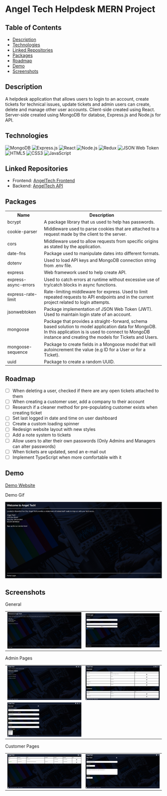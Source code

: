 # Angel Tech Helpdesk MERN Project <!-- omit in toc -->

## Table of Contents <!-- omit in toc -->

- [Description](#description)
- [Technologies](#technologies)
- [Linked Repositories](#linked-repositories)
- [Packages](#packages)
- [Roadmap](#roadmap)
- [Demo](#demo)
- [Screenshots](#screenshots)

## Description

A helpdesk application that allows users to login to an account, create tickets for technical issues, update tickets and admin users can create, delete and manage other user accounts. Client-side created using React. Server-side created using MongoDB for databse, Express.js and Node.js for API.

## Technologies

![MongoDB](https://img.shields.io/badge/MongoDB-4EA94B?style=for-the-badge&logo=mongodb&logoColor=white)
![Express.js](https://img.shields.io/badge/Express.js-404D59?style=for-the-badge)
![React](https://img.shields.io/badge/React-20232A?style=for-the-badge&logo=react&logoColor=61DAFB)
![Node.js](https://img.shields.io/badge/Node.js-43853D?style=for-the-badge&logo=node.js&logoColor=white)
![Redux](https://img.shields.io/badge/Redux-593D88?style=for-the-badge&logo=redux&logoColor=white)
![JSON Web Token](https://img.shields.io/badge/json%20web%20tokens-323330?style=for-the-badge&logo=json-web-tokens&logoColor=pink)
![HTML5](https://img.shields.io/badge/HTML5-E34F26?style=for-the-badge&logo=html5&logoColor=white)
![CSS3](https://img.shields.io/badge/CSS3-1572B6?style=for-the-badge&logo=css3&logoColor=white)
![JavaScript](https://img.shields.io/badge/JavaScript-323330?style=for-the-badge&logo=javascript&logoColor=F7DF1E)

## Linked Repositories

- Frontend:
  [AngelTech Frontend](https://github.com/HaylzRandom/angeltech-frontend)
- Backend: [AngelTech API](https://github.com/HaylzRandom/angeltech-api)

## Packages

<table>
    <tr><th>Name</th><th>Description</th></tr>
    <tr><td>bcrypt</td><td>A package library that us used to help has passwords.</td></tr>
    <tr><td>cookie-parser</td><td>Middleware used to parse cookies that are attached to a request made by the client to the server.</td></tr>
    <tr><td>cors</td><td>Middleware used to allow requests from specific origins as stated by the application.</td></tr>
    <tr><td>date-fns</td><td>Package used to manipulate dates into different formats.</td></tr>
    <tr><td>dotenv</td><td>Used to load API keys and MongoDB connection string from .env file.</td></tr>
    <tr><td>express</td><td>Web framework used to help create API.</td></tr>
    <tr><td>express-async-errors</td><td>Used to catch errors at runtime without excessive use of try/catch blocks in async functions.</td></tr>
    <tr><td>express-rate-limit</td><td>Rate-limiting middleware for express. Used to limit repeated requests to API endpoints and in the current project related to login attempts.</td></tr>
    <tr><td>jsonwebtoken</td><td>Package implementation of JSON Web Token (JWT). Used to maintain login state of an account.</td></tr>
    <tr><td>mongoose</td><td>Package that provides a straight-forward, schema based solution to model application data for MongoDB. In this application is is used to connect to MongoDB instance and creating the models for Tickets and Users.</td></tr>
    <tr><td>mongoose-sequence</td><td>Package to create fields in a Mongoose model that will autoincrement the value (e.g ID for a User or for a Ticket).</td></tr>
    <tr><td>uuid</td><td>Package to create a random UUID.</td></tr>
</table>


## Roadmap

- [ ] When deleting a user, checked if there are any open tickets attached to
      them
- [ ] When creating a customer user, add a company to their account
- [ ] Research if a cleaner method for pre-populating customer exists when
      creating ticket
- [ ] Set last logged in date and time on user dashboard
- [ ] Create a custom loading spinner
- [ ] Redesign website layout with new styles
- [ ] Add a note system to tickets
- [ ] Allow users to alter their own passwords (Only Admins and Managers can
      alter passwords)
- [ ] When tickets are updated, send an e-mail out
- [ ] Implement TypeScript when more comfortable with it

## Demo

[Demo Website](https://angeltech-helpdesk.onrender.com/)

Demo Gif

<img src="https://github.com/HaylzRandom/angeltech-frontend/raw/main/screenshots/demo.gif.gif" alt="Demo Gif" width="800"  />

## Screenshots

<p align="center"> 
    <table>
        <thead>General</thead>
        <tr>
            <td>
                <img src="https://github.com/HaylzRandom/angeltech-frontend/raw/main/screenshots/desktop-homepage.png" alt="Homepage Screenshot" width="300" height="100%" />
            </td>
            <td>
                <img src="https://github.com/HaylzRandom/angeltech-frontend/raw/main/screenshots/desktop-login.png" alt="Login Page Screenshot" width="300" height="100%" />
            </td>
        </tr>
    </table>
</p>

<p align="center"> 
    <table>
        <thead>Admin Pages</thead>
        <tr>
            <td>
                <img src="https://github.com/HaylzRandom/angeltech-frontend/raw/main/screenshots/admin-dashboard.png" alt="Admin Dashboard Screenshot" width="300" height="100%" />
            </td>
            <td>
                <img src="https://github.com/HaylzRandom/angeltech-frontend/raw/main/screenshots/users-list.png" alt="Users List Screenshot" width="300" height="100%" />
            </td>
        </tr>
        <tr>
            <td>
                <img src="https://github.com/HaylzRandom/angeltech-frontend/raw/main/screenshots/new-user.png" alt="New User Creation Screenshot" width="300" height="100%" />
            </td>
        </tr>
    </table>
</p>

<p align="center"> 
    <table>
        <thead>Customer Pages</thead>
        <tr>
            <td>
                <img src="https://github.com/HaylzRandom/angeltech-frontend/raw/main/screenshots/customer-tickets.png" alt="Customer Tickets Page Screenshot" width="300" height="100%" />
            </td>
            <td>
                <img src="https://github.com/HaylzRandom/angeltech-frontend/raw/main/screenshots/ticket-creation.png" alt="Creation of a Ticket Screenshot" width="300" height="100%" />
            </td>
        </tr>
    </table>
</p>
